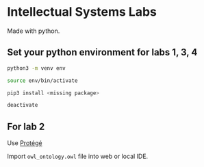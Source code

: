 # Intellectual Systems Labs

Made with python.

## Set your python environment for labs 1, 3, 4

```bash
python3 -m venv env

source env/bin/activate

pip3 install <missing package>

deactivate
```

## For lab 2

Use [Protégé](https://protege.stanford.edu/)

Import `owl_ontology.owl` file into web or local IDE.
